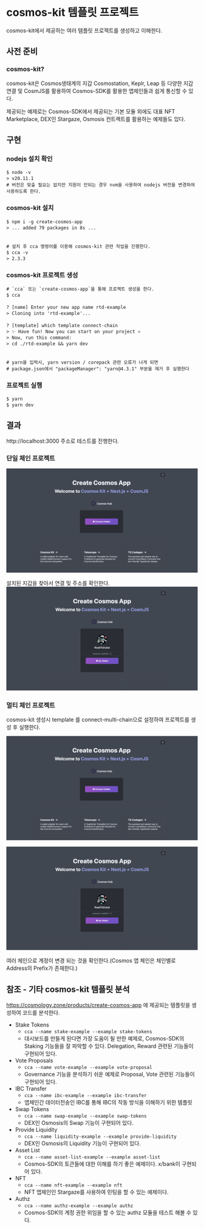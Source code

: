 # cosmos-kit 템플릿 프로젝트

cosmos-kit에서 제공하는 여러 템플릿 프로젝트를 생성하고 이해한다.

## 사전 준비

### cosmos-kit?

cosmos-kit은 Cosmos생태계의 지갑 Cosmostation, Keplr, Leap 등 다양한 지갑연결 및 CosmJS를 활용하여 Cosmos-SDK를 활용한 앱체인들과 쉽게 통신할 수 있다.

제공되는 예제로는 Cosmos-SDK에서 제공되는 기본 모듈 외에도 대표 NFT Marketplace, DEX인 Stargaze, Osmosis 컨트랙트를 활용하는 예제들도 있다.

## 구현

### nodejs 설치 확인

```
$ node -v
> v20.11.1
# 버전은 맞출 필요는 없지만 지원이 안되는 경우 nvm을 사용하여 nodejs 버전을 변경하여 사용하도록 한다.
```

### cosmos-kit 설치

```
$ npm i -g create-cosmos-app
> ... added 79 packages in 8s ...


# 설치 후 cca 명령어를 이용해 cosmos-kit 관련 작업을 진행한다.
$ cca -v
> 2.3.3
```

### cosmos-kit 프로젝트 생성

```
# `cca` 또는 `create-cosmos-app`을 통해 프로젝트 생성을 한다.
$ cca

? [name] Enter your new app name rtd-example
> Cloning into 'rtd-example'...

? [template] which template connect-chain
> ✨ Have fun! Now you can start on your project ⚛️
> Now, run this command:
> cd ./rtd-example && yarn dev


# yarn을 입력시, yarn version / corepack 관련 오류가 나게 되면
# package.json에서 "packageManager": "yarn@4.3.1" 부분을 제거 후 실행한다
```

### 프로젝트 실행

```
$ yarn
$ yarn dev
```

## 결과

http://localhost:3000 주소로 테스트를 진행한다.

### 단일 체인 프로젝트

![m1-1](../../images/m1-1.png)

설치된 지갑을 찾아서 연결 및 주소를 확인한다.
![m1-2](../../images/m1-2.png)

### 멀티 체인 프로젝트

cosmos-kit 생성시 template 를 connect-multi-chain으로 설정하여 프로젝트를 생성 후 실행한다.

![m1-3](../../images/m1-1.png)

![m1-4](../../images/m1-2.png)

여러 체인으로 계정이 변경 되는 것을 확인한다.(Cosmos 앱 체인은 체인별로 Address의 Prefix가 존재한다.)

## 참조 - 기타 cosmos-kit 템플릿 분석

https://cosmology.zone/products/create-cosmos-app 에 제공되는 템플릿을 생성하여 코드를 분석한다.

- Stake Tokens
  - `cca --name stake-example --example stake-tokens`
  - 대시보드를 만들게 된다면 가장 도움이 될 만한 예제로, Cosmos-SDK의 Staking 기능들을 잘 파악할 수 있다. Delegation, Reward 관련된 기능들이 구현되어 있다.
- Vote Proposals
  - `cca --name vote-example --example vote-proposal`
  - Governance 기능을 분석하기 쉬운 예제로 Proposal, Vote 관련된 기능들이 구현되어 있다.
- IBC Transfer
  - `cca --name ibc-example --example ibc-transfer`
  - 앱체인간 데이터전송인 IBC를 통해 IBC의 작동 방식을 이해하기 위한 템플릿
- Swap Tokens
  - `cca --name swap-example --example swap-tokens`
  - DEX인 Osmosis의 Swap 기능이 구현되어 있다.
- Provide Liquidity
  - `cca --name liquidity-example --example provide-liquidity`
  - DEX인 Osmosis의 Liquidity 기능이 구현되어 있다.
- Asset List
  - `cca --name asset-list-example --example asset-list`
  - Cosmos-SDK의 토큰들에 대한 이해를 하기 좋은 예제이다. x/bank이 구현되어 있다.
- NFT
  - `cca --name nft-example --example nft`
  - NFT 앱체인인 Stargaze를 사용하여 민팅을 할 수 있는 예제이다.
- Authz
  - `cca --name authz-example --example authz`
  - Cosmos-SDK의 계정 권한 위임을 할 수 있는 authz 모듈을 테스트 해볼 수 있다.
